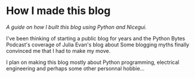 # How I made this blog

*A guide on how I built this blog using Python and Nicegui.*

I've been thinking of starting a public blog for years and the Python Bytes Podcast's coverage of Julia Evan's blog about Some blogging myths finally convinced me that I had to make my move.

I plan on making this blog mostly about Python programming, electrical engineering and perhaps some other personnal hobbie...

